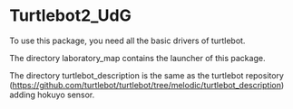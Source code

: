 # Turtlebot2_UdG

To use this package, you need all the basic drivers of turtlebot.

The directory laboratory_map contains the launcher of this package.

The directory turtlebot_description is the same as the turtlebot repository (https://github.com/turtlebot/turtlebot/tree/melodic/turtlebot_description) adding hokuyo sensor.
